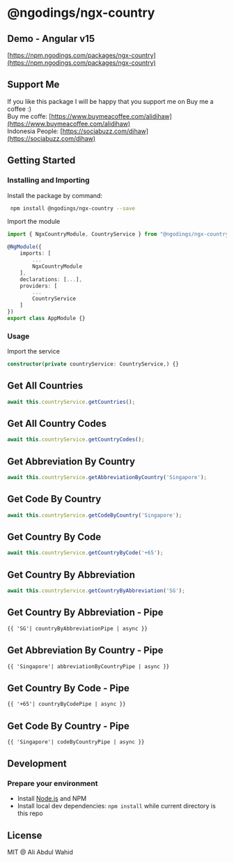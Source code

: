 # @ngodings/ngx-country

## Demo - Angular v15

[https://npm.ngodings.com/packages/ngx-country](https://npm.ngodings.com/packages/ngx-country)

## Support Me

If you like this package I will be happy that you support me on Buy me a coffee :) <br />
Buy me coffe: [https://www.buymeacoffee.com/alidihaw](https://www.buymeacoffee.com/alidihaw)<br />
Indonesia People: [https://sociabuzz.com/dihaw](https://sociabuzz.com/dihaw)

## Getting Started

### Installing and Importing

Install the package by command:

```sh
 npm install @ngodings/ngx-country --save
```

Import the module

```ts
import { NgxCountryModule, CountryService } from "@ngodings/ngx-country";

@NgModule({
    imports: [
        ...
        NgxCountryModule
    ],
    declarations: [...],
    providers: [
        ...
        CountryService
    ]
})
export class AppModule {}
```

### Usage 

Import the service

```ts
constructor(private countryService: CountryService,) {}
```

## Get All Countries

```ts
await this.countryService.getCountries();
```

## Get All Country Codes

```ts
await this.countryService.getCountryCodes();
```

## Get Abbreviation By Country

```ts
await this.countryService.getAbbreviationByCountry('Singapore');
```

## Get Code By Country

```ts
await this.countryService.getCodeByCountry('Singapore');
```

## Get Country By Code

```ts
await this.countryService.getCountryByCode('+65');
```

## Get Country By Abbreviation

```ts
await this.countryService.getCountryByAbbreviation('SG');
```

## Get Country By Abbreviation - Pipe

```html
{{ 'SG'| countryByAbbreviationPipe | async }}
```

## Get Abbreviation By Country - Pipe

```html
{{ 'Singapore'| abbreviationByCountryPipe | async }}
```

## Get Country By Code - Pipe

```html
{{ '+65'| countryByCodePipe | async }}
```

## Get Code By Country - Pipe

```html
{{ 'Singapore'| codeByCountryPipe | async }}
```

## Development

### Prepare your environment
* Install [Node.js](http://nodejs.org/) and NPM
* Install local dev dependencies: `npm install` while current directory is this repo

## License

MIT @ Ali Abdul Wahid